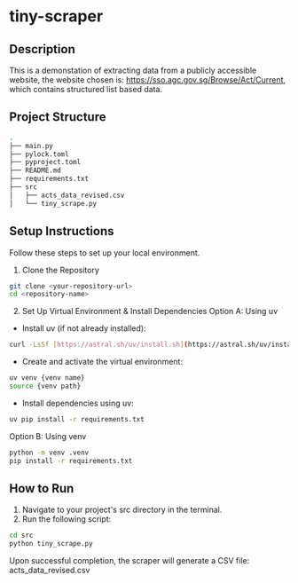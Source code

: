 # tiny-scraper
## Description
This is a demonstation of extracting data from a publicly accessible website, the website chosen is: https://sso.agc.gov.sg/Browse/Act/Current, which contains structured list based data.

## Project Structure
```bash
.
├── main.py
├── pylock.toml
├── pyproject.toml
├── README.md
├── requirements.txt
├── src
│   ├── acts_data_revised.csv
│   └── tiny_scrape.py

```

## Setup Instructions

Follow these steps to set up your local environment.

1. Clone the Repository 

```bash
git clone <your-repository-url>
cd <repository-name>
```

2. Set Up Virtual Environment & Install Dependencies
Option A: Using uv
- Install uv (if not already installed):
```bash
curl -LsSf [https://astral.sh/uv/install.sh](https://astral.sh/uv/install.sh) | sh
```
- Create and activate the virtual environment:

```bash
uv venv {venv name}
source {venv path}
```
- Install dependencies using uv:
```bash
uv pip install -r requirements.txt
```

Option B: Using venv 
```bash
python -m venv .venv
pip install -r requirements.txt

```
## How to Run

1. Navigate to your project's src directory in the terminal.
2. Run the following script:

```bash
cd src
python tiny_scrape.py
```

Upon successful completion, the scraper will generate a CSV file: acts_data_revised.csv



